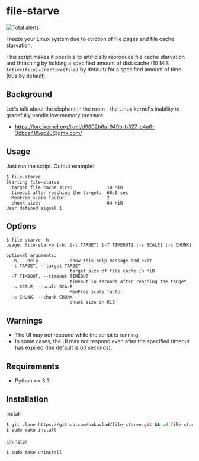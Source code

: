 
# file-starve

[![Total alerts](https://img.shields.io/lgtm/alerts/g/hakavlad/file-starve.svg?logo=lgtm&logoWidth=18)](https://lgtm.com/projects/g/hakavlad/file-starve/alerts/)

Freeze your Linux system due to eviction of file pages and file cache starvation.

This script makes it possible to artificially reproduce file cache starvation and thrashing by holding a specified amount of disk cache (10 MiB `Active(file)`+`Inactive(file)` by default) for a specified amount of time (60s by default).

## Background

Let's talk about the elephant in the room - the Linux kernel's inability to gracefully handle low memory pressure:
- https://lore.kernel.org/lkml/d9802b6a-949b-b327-c4a6-3dbca485ec20@gmx.com/

## Usage

Just run the script. Output example:
```
$ file-starve
Starting file-starve
  target file cache size:             10 MiB
  timeout after reaching the target:  60.0 sec
  MemFree scale factor:               2
  chunk size:                         64 KiB
User defined signal 1
```

## Options

```
$ file-starve -h
usage: file-starve [-h] [-t TARGET] [-T TIMEOUT] [-s SCALE] [-c CHUNK]

optional arguments:
  -h, --help            show this help message and exit
  -t TARGET, --target TARGET
                        target size of file cache in MiB
  -T TIMEOUT, --timeout TIMEOUT
                        timeout in seconds after reaching the target
  -s SCALE, --scale SCALE
                        MemFree scale factor
  -c CHUNK, --chunk CHUNK
                        chunk size in KiB
```

## Warnings

- The UI may not respond while the script is running.
- In some cases, the UI may not respond even after the specified timeout has expired (the default is 60 seconds).

## Requirements

- Python >= 3.3

## Installation

Install
```bash
$ git clone https://github.com/hakavlad/file-starve.git && cd file-starve
$ sudo make install
```

Uninstall
```bash
$ sudo make uninstall
```

